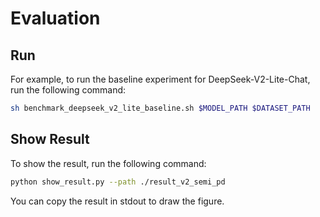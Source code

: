 # Evaluation

## Run

For example, to run the baseline experiment for DeepSeek-V2-Lite-Chat, run the following command:
```bash
sh benchmark_deepseek_v2_lite_baseline.sh $MODEL_PATH $DATASET_PATH
```

## Show Result

To show the result, run the following command:
```bash
python show_result.py --path ./result_v2_semi_pd
```

You can copy the result in stdout to draw the figure.
